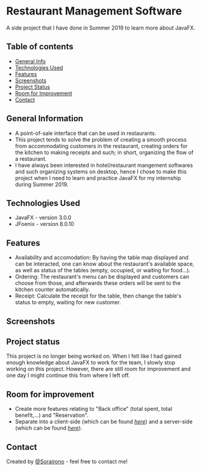 # Restaurant Management Software
A side project that I have done in Summer 2019 to learn more about JavaFX.

## Table of contents
* [General Info](#general-information)
* [Technologies Used](#technologies-used)
* [Features](#features)
* [Screenshots](#screenshots)
* [Project Status](#project-status)
* [Room for Improvement](#room-for-improvement)
* [Contact](#contact)

## General Information
- A point-of-sale interface that can be used in restaurants.
- This project tends to solve the problem of creating a smooth process from accommodating customers in the restaurant, creating orders for the kitchen to making receipts and such; in short, organizing the flow of a restaurant.
- I have always been interested in hotel/restaurant mangement softwares and such organizing systems on desktop, hence I chose to make this project when I need to learn and practice JavaFX for my internship during Summer 2019.

## Technologies Used
- JavaFX - version 3.0.0
- JFoenix - version 8.0.10

## Features
- Availability and accomodation: By having the table map displayed and can be interacted, one can know about the restaurant's available space, as well as status of the tables (empty, occupied, or waiting for food...).
- Ordering: The restaurant's menu can be displayed and customers can choose from those, and afterwards these orders will be sent to the kitchen counter automatically.
- Receipt: Calculate the receipt for the table, then change the table's status to empty, waiting for new customer.

## Screenshots

## Project status
This project is no longer being worked on. When I felt like I had gained enough knowledge about JavaFX to work for the team, I slowly stop working on this project. However, there are still room for improvement and one day I might continue this from where I left off.

## Room for improvement
- Create more features relating to "Back office" (total spent, total benefit,...) and "Reservation".
- Separate into a client-side (which can be found [_here_]()) and a server-side (which can be found [_here_]()).

## Contact
Created by [@Sorairono](https://github.com/Sorairono) - feel free to contact me!
